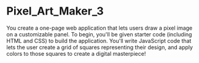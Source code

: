 # Pixel_Art_Maker_3
You create a one-page web application that lets users draw a pixel image on a customizable panel.
To begin, you'll be given starter code (including HTML and CSS) to build the application. You'll write JavaScript code that lets the user create a grid of squares representing their design, and apply colors to those squares to create a digital masterpiece!
